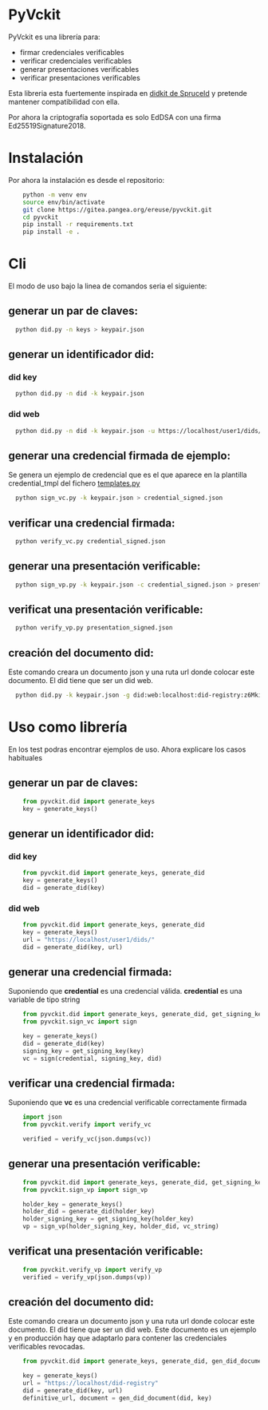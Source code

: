# PyVckit
PyVckit es una librería para:
 - firmar credenciales verificables
 - verificar credenciales verificables
 - generar presentaciones verificables
 - verificar presentaciones verificables

Esta libreria esta fuertemente inspirada en [didkit de SpruceId](https://github.com/spruceid/didkit) y pretende mantener compatibilidad con ella.

Por ahora la criptografía soportada es solo EdDSA con una firma Ed25519Signature2018.

# Instalación
Por ahora la instalación es desde el repositorio:
```sh
    python -m venv env
    source env/bin/activate
    git clone https://gitea.pangea.org/ereuse/pyvckit.git
    cd pyvckit
    pip install -r requirements.txt
    pip install -e .
```

# Cli
El modo de uso bajo la linea de comandos seria el siguiente:

## generar un par de claves:
```sh
  python did.py -n keys > keypair.json
```

## generar un identificador did:

### did key
```sh
  python did.py -n did -k keypair.json
```

### did web
```sh
  python did.py -n did -k keypair.json -u https://localhost/user1/dids/
```

## generar una credencial firmada de ejemplo:
Se genera un ejemplo de credencial que es el que aparece en la plantilla credential_tmpl del fichero [templates.py](templates.py)
```sh
  python sign_vc.py -k keypair.json > credential_signed.json
```

## verificar una credencial firmada:
```sh
  python verify_vc.py credential_signed.json
```

## generar una presentación verificable:
```sh
  python sign_vp.py -k keypair.json -c credential_signed.json > presentation_signed.json
```

## verificat una presentación verificable:
```sh
  python verify_vp.py presentation_signed.json
```

## creación del documento did:
Este comando creara un documento json y una ruta url donde colocar este documento. El did tiene que ser un did web.
```sh
  python did.py -k keypair.json -g did:web:localhost:did-registry:z6MkiNc8xqJLcG7QR1wzD9HPs5oPQEaWNcVf92QsbppNiB7C
```

# Uso como librería
En los test podras encontrar ejemplos de uso. Ahora explicare los casos habituales

## generar un par de claves:
```python
    from pyvckit.did import generate_keys
    key = generate_keys()
```

## generar un identificador did:

### did key
```python
    from pyvckit.did import generate_keys, generate_did
    key = generate_keys()
    did = generate_did(key)
```

### did web
```python
    from pyvckit.did import generate_keys, generate_did
    key = generate_keys()
    url = "https://localhost/user1/dids/"
    did = generate_did(key, url)
```

## generar una credencial firmada:
Suponiendo que **credential** es una credencial válida.
**credential** es una variable de tipo string
```python
    from pyvckit.did import generate_keys, generate_did, get_signing_key
    from pyvckit.sign_vc import sign

    key = generate_keys()
    did = generate_did(key)
    signing_key = get_signing_key(key)
    vc = sign(credential, signing_key, did)
```

## verificar una credencial firmada:
Suponiendo que **vc** es una credencial verificable correctamente firmada
```python
    import json
    from pyvckit.verify import verify_vc

    verified = verify_vc(json.dumps(vc))
```

## generar una presentación verificable:
```python
    from pyvckit.did import generate_keys, generate_did, get_signing_key
    from pyvckit.sign_vp import sign_vp

    holder_key = generate_keys()
    holder_did = generate_did(holder_key)
    holder_signing_key = get_signing_key(holder_key)
    vp = sign_vp(holder_signing_key, holder_did, vc_string)
```

## verificat una presentación verificable:
```python
    from pyvckit.verify_vp import verify_vp
    verified = verify_vp(json.dumps(vp))
```

## creación del documento did:
Este comando creara un documento json y una ruta url donde colocar este documento. El did tiene que ser un did web.
Este documento es un ejemplo y en producción hay que adaptarlo para contener las credenciales verificables revocadas.
```python
    from pyvckit.did import generate_keys, generate_did, gen_did_document

    key = generate_keys()
    url = "https://localhost/did-registry"
    did = generate_did(key, url)
    definitive_url, document = gen_did_document(did, key)
```
